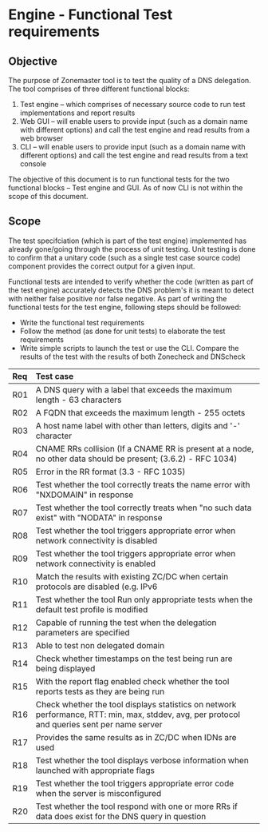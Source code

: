 Engine - Functional Test requirements
======================================

Objective
----------
The purpose of Zonemaster tool is to test the quality of a DNS delegation.
The tool comprises of three different functional blocks: 
   1. Test engine – which comprises of necessary source code to run test
implementations and report results
   2. Web GUI – will enable users to provide input (such as a domain name 
with different options) and call the test engine and read results from a web
browser
   3. CLI – will enable users to provide input (such as a domain name with
different options) and call the test engine and read results from a text
console

The objective of this document is to run functional tests for the two
functional blocks – Test engine and GUI. As of now CLI is not within the
scope of this document.

Scope
------

The test specifciation (which is part of the test engine) implemented has already
gone/going through the process of unit testing. Unit testing is done to
confirm that a unitary code (such as a single test case source code)
component provides the correct output for a given input. 

Functional tests are intended to verify whether the code (written as part of
the test engine) accurately detects the DNS problem's it is meant to detect
with neither false positive nor false negative. As part of writing the
functional tests for the test engine, following steps should be followed:
   * Write the functional test requirements
   * Follow the method (as done for unit tests) to elaborate the test
   requirements
   * Write simple scripts to launch the test or use the CLI.  Compare the 
   results of the test with the results of both Zonecheck and DNScheck



|Req| Test case                                  | 
|:--|:-------------------------------------------|
|R01|A DNS query with a label that exceeds the maximum length - 63 characters|[Test Case](../specifications/tests/Connectivity-TP/connectivity01.md)|[Test-Case01](../specifications/functional-tests/test-case01.md)|
|R02|A FQDN that exceeds the maximum length - 255 octets||
|R03|A host name label with other than letters, digits and '-' character ||
|R04|CNAME RRs collision (If a CNAME RR is present at a node, no other data should be present; (3.6.2) - RFC 1034) ||
|R05|Error in the RR format (3.3 - RFC 1035)||
|R06|Test whether the tool correctly treats the name error with "NXDOMAIN" in response||
|R07|Test whether the tool correctly treats when "no such data exist"  with "NODATA" in response||
|R08|Test whether the tool triggers appropriate error when network connectivity is disabled||
|R09|Test whether the tool triggers appropriate error when network connectivity is enabled||
|R10|Match the results with existing ZC/DC when certain protocols are disabled (e.g. IPv6||
|R11|Test whether the tool Run only appropriate tests when the default test profile is modified||
|R12|Capable of running the test when the delegation parameters are specified||
|R13|Able to test non delegated domain||
|R14|Check whether timestamps on the test being run are being displayed||
|R15|With the report flag enabled check whether the tool reports tests as they are being run||
|R16|Check whether the tool displays statistics on network performance, RTT: min, max, stddev, avg, per protocol and queries sent per name server||
|R17|Provides the same results as in ZC/DC when IDNs are used||
|R18|Test whether the tool displays verbose information when launched with appropriate flags||
|R19|Test whether the tool triggers appropriate error code when the server is misconfigured||
|R20|Test whether the tool respond with one or more RRs if data does exist for the DNS query in question||


